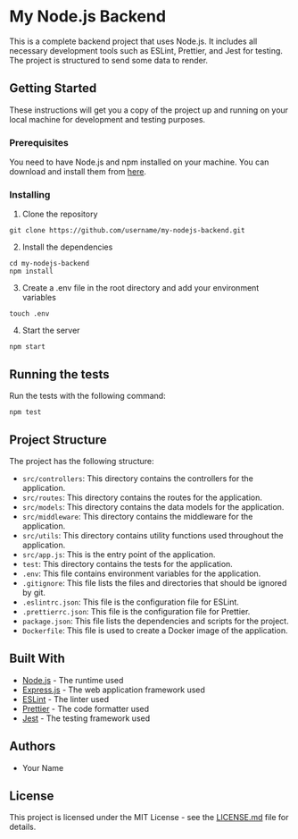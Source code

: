 # My Node.js Backend

This is a complete backend project that uses Node.js. It includes all necessary development tools such as ESLint, Prettier, and Jest for testing. The project is structured to send some data to render.

## Getting Started

These instructions will get you a copy of the project up and running on your local machine for development and testing purposes.

### Prerequisites

You need to have Node.js and npm installed on your machine. You can download and install them from [here](https://nodejs.org/en/download/).

### Installing

1. Clone the repository
```
git clone https://github.com/username/my-nodejs-backend.git
```

2. Install the dependencies
```
cd my-nodejs-backend
npm install
```

3. Create a .env file in the root directory and add your environment variables
```
touch .env
```

4. Start the server
```
npm start
```

## Running the tests

Run the tests with the following command:
```
npm test
```

## Project Structure

The project has the following structure:

- `src/controllers`: This directory contains the controllers for the application.
- `src/routes`: This directory contains the routes for the application.
- `src/models`: This directory contains the data models for the application.
- `src/middleware`: This directory contains the middleware for the application.
- `src/utils`: This directory contains utility functions used throughout the application.
- `src/app.js`: This is the entry point of the application.
- `test`: This directory contains the tests for the application.
- `.env`: This file contains environment variables for the application.
- `.gitignore`: This file lists the files and directories that should be ignored by git.
- `.eslintrc.json`: This file is the configuration file for ESLint.
- `.prettierrc.json`: This file is the configuration file for Prettier.
- `package.json`: This file lists the dependencies and scripts for the project.
- `Dockerfile`: This file is used to create a Docker image of the application.

## Built With

- [Node.js](https://nodejs.org/en/) - The runtime used
- [Express.js](https://expressjs.com/) - The web application framework used
- [ESLint](https://eslint.org/) - The linter used
- [Prettier](https://prettier.io/) - The code formatter used
- [Jest](https://jestjs.io/) - The testing framework used

## Authors

- Your Name

## License

This project is licensed under the MIT License - see the [LICENSE.md](LICENSE.md) file for details.